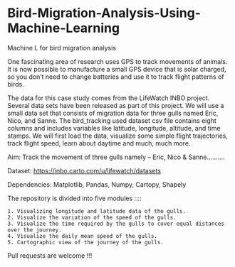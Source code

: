 # Bird-Migration-Analysis-Using-Machine-Learning

Machine L for bird migration analysis

One fascinating area of research uses GPS to track movements of animals. It is now possible to manufacture a small GPS device that is solar charged, so you don’t need to change batteries and use it to track flight patterns of birds.

The data for this case study comes from the LifeWatch INBO project. Several data sets have been released as part of this project. We will use a small data set that consists of migration data for three gulls named Eric, Nico, and Sanne. The bird_tracking used dataset csv file contains eight columns and includes variables like latitude, longitude, altitude, and time stamps. We will first load the data, visualize some simple flight trajectories, track flight speed, learn about daytime and much, much more.

Aim: Track the movement of three gulls namely – Eric, Nico & Sanne..........

Dataset: https://inbo.carto.com/u/lifewatch/datasets

Dependencies: Matplotlib, Pandas, Numpy, Cartopy, Shapely

The repository is divided into five modules ::::

    1. Visualizing longitude and latitude data of the gulls.
    2. Visualize the variation of the speed of the gulls.
    3. Visualize the time required by the gulls to cover equal distances over the journey.
    4. Visualize the daily mean speed of the gulls.
    5. Cartographic view of the journey of the gulls.

Pull requests are welcome !!!
